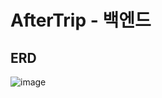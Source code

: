 # AfterTrip - 백엔드
## ERD
![image](https://user-images.githubusercontent.com/86969518/231475136-3f5a0c60-5d9c-43f4-899f-d84a8052a4b6.png)
